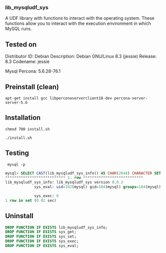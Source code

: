 ### lib_mysqludf_sys
A UDF library with functions to interact with the operating system. These functions allow you to interact with the execution environment in which MySQL runs.

## Tested on

Distributor ID: Debian
Description:    Debian GNU/Linux 8.3 (jessie)
Release:        8.3
Codename:       jessie

Mysql Percona:        5.6.28-76.1

## Preinstall (clean)
```Shell
apt-get install gcc libperconaserverclient18-dev percona-server-server-5.6
```

## Installation

```Shell
chmod 700 install.sh
```

```Shell
./install.sh 
```

## Testing

```Shell
 mysql -p

```

```SQL
mysql> SELECT CAST(lib_mysqludf_sys_info() AS CHAR(2048) CHARACTER SET utf8) as lib_mysqludf_sys_info, CAST(sys_eval('id') AS CHAR(2048) CHARACTER SET utf8) as sys_eval, sys_exec('echo 1') as sys_exec\G
*************************** 1. row ***************************
lib_mysqludf_sys_info: lib_mysqludf_sys version 0.0.3
             sys_eval: uid=102(mysql) gid=104(mysql) groups=104(mysql)

             sys_exec: 0
1 row in set (0.02 sec)
```


## Uninstall 

```SQL
DROP FUNCTION IF EXISTS lib_mysqludf_sys_info;
DROP FUNCTION IF EXISTS sys_get;
DROP FUNCTION IF EXISTS sys_set;
DROP FUNCTION IF EXISTS sys_exec;
DROP FUNCTION IF EXISTS sys_eval;
```




